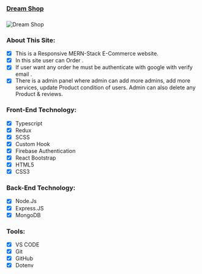 ### [Dream Shop](https://dream-shop-d7e59.web.app)

###

<img src="https://i.ibb.co/qD9DbQ9/chaldal.png" alt="Dream Shop" border="0" />

### About This Site:

- [x] This is a Responsive MERN-Stack E-Commerce website.
- [x] In this site user can Order .
- [x] If user want any order he must be authenticate with google with verify email .
- [x] There is a admin panel where admin can add more admins, add more services, update Product condition of users. Admin can also delete any Product & reviews.

### Front-End Technology:

- [x] Typescript
- [x] Redux
- [x] SCSS
- [x] Custom Hook
- [x] Firebase Authentication
- [x] React Bootstrap
- [x] HTML5
- [x] CSS3

### Back-End Technology:

- [x] Node.Js
- [x] Express.JS
- [x] MongoDB

### Tools:

- [x] VS CODE
- [x] Git
- [x] GitHub
- [x] Dotenv
